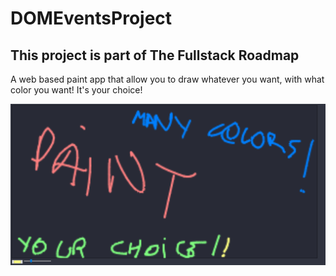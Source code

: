 # DOMEventsProject
<h2>This project is part of The Fullstack Roadmap</h2>

<p> A web based paint app that allow you to draw whatever you want, with what color you want! It's your choice!</p>
<img src="Screenshot_2020-05-03 Screenshot(1).png">
